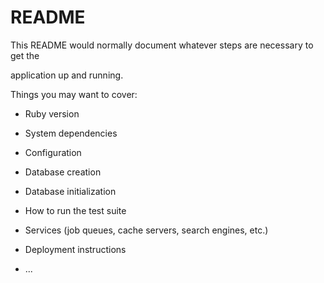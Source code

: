 # README

This README would normally document whatever steps are necessary to get the                 

application up and running.      

Things you may want to cover:                                                   
                      
* Ruby version  

* System dependencies                         

* Configuration  

* Database creation

* Database initialization  

* How to run the test suite

* Services (job queues, cache servers, search engines, etc.)

* Deployment instructions

* ...
